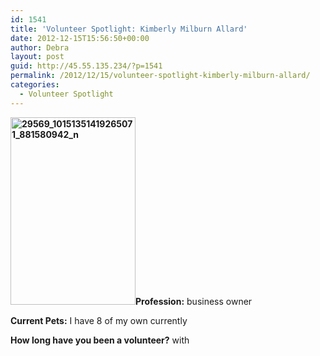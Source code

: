 ```yaml
---
id: 1541
title: 'Volunteer Spotlight: Kimberly Milburn Allard'
date: 2012-12-15T15:56:50+00:00
author: Debra
layout: post
guid: http://45.55.135.234/?p=1541
permalink: /2012/12/15/volunteer-spotlight-kimberly-milburn-allard/
categories:
  - Volunteer Spotlight
---
```

**<img class="size-medium wp-image-1542 aligncenter" alt="29569_10151351419265071_881580942_n" src="https://pawsnewengland.com/wp-content/uploads/2012/12/29569_10151351419265071_881580942_n-200x300.jpg" width="200" height="300" />Profession:** business owner

**Current Pets:** I have 8 of my own currently

**How long have you been a volunteer?** with